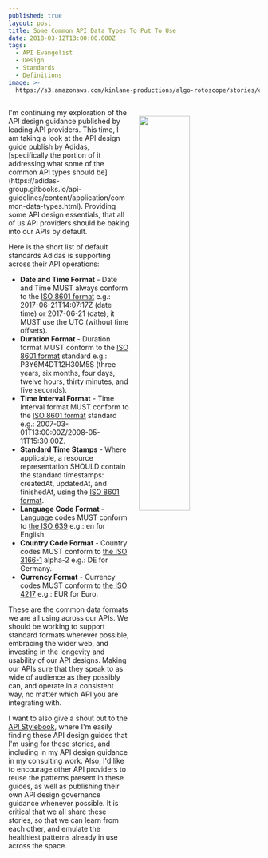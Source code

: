 ```yaml
---
published: true
layout: post
title: Some Common API Data Types To Put To Use
date: 2018-03-12T13:00:00.000Z
tags:
  - API Evangelist
  - Design
  - Standards
  - Definitions
image: >-
  https://s3.amazonaws.com/kinlane-productions/algo-rotoscope/stories/carryload_dali_three.jpg
---
```

<p><img src="{{ page.image }}" width="45%" align="right" style="padding: 15px;" /></p>I'm continuing my exploration of the API design guidance published by leading API providers. This time, I am taking a look at the API design guide publish by Adidas, [specifically the portion of it addressing what some of the common API types should be](https://adidas-group.gitbooks.io/api-guidelines/content/application/common-data-types.html). Providing some API design essentials, that all of us API providers should be baking into our APIs by default.

Here is the short list of default standards Adidas is supporting across their API operations:

- **Date and Time Format** - Date and Time MUST always conform to the [ISO 8601 format](https://en.wikipedia.org/wiki/ISO_8601) e.g.: 2017-06-21T14:07:17Z (date time) or 2017-06-21 (date), it MUST use the UTC (without time offsets).
- **Duration Format** - Duration format MUST conform to the [ISO 8601 format](https://en.wikipedia.org/wiki/ISO_8601) standard e.g.: P3Y6M4DT12H30M5S (three years, six months, four days, twelve hours, thirty minutes, and five seconds).
- **Time Interval Format** - Time Interval format MUST conform to the [ISO 8601 format](https://en.wikipedia.org/wiki/ISO_8601) standard e.g.: 2007-03-01T13:00:00Z/2008-05-11T15:30:00Z.
- **Standard Time Stamps** - Where applicable, a resource representation SHOULD contain the standard timestamps: createdAt, updatedAt, and finishedAt, using the [ISO 8601 format](https://en.wikipedia.org/wiki/ISO_8601).
- **Language Code Format** - Language codes MUST conform to [the ISO 639](https://en.wikipedia.org/wiki/List_of_ISO_639-1_codes) e.g.: en for English.
- **Country Code Format** - Country codes MUST conform to [the ISO 3166-1](https://en.wikipedia.org/wiki/ISO_3166-1_alpha-2) alpha-2 e.g.: DE for Germany.
- **Currency Format** - Currency codes MUST conform to [the ISO 4217](https://en.wikipedia.org/wiki/ISO_4217) e.g.: EUR for Euro.

These are the common data formats we are all using across our APIs. We should be working to support standard formats wherever possible, embracing the wider web, and investing in the longevity and usability of our API designs. Making our APIs sure that they speak to as wide of audience as they possibly can, and operate in a consistent way, no matter which API you are integrating with.

I want to also give a shout out to the [API Stylebook](http://apistylebook.com/), where I'm easily finding these API design guides that I'm using for these stories, and including in my API design guidance in my consulting work. Also, I'd like to encourage other API providers to reuse the patterns present in these guides, as well as publishing their own API design governance guidance whenever possible. It is critical that we all share these stories, so that we can learn from each other, and emulate the healthiest patterns already in use across the space.
